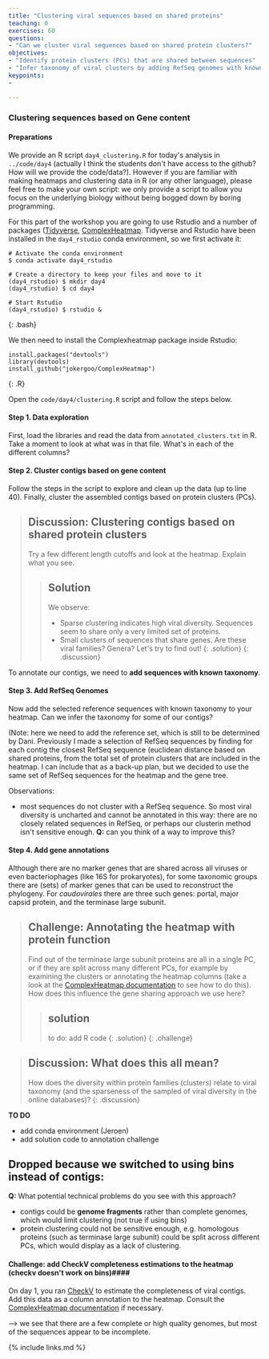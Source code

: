 ```yaml
---
title: "Clustering viral sequences based on shared proteins"
teaching: 0
exercises: 60
questions:
- "Can we cluster viral sequences based on shared protein clusters?"
objectives:
- "Identify protein clusters (PCs) that are shared between sequences"
- "Infer taxonomy of viral clusters by adding RefSeq genomes with known taxonomy"
keypoints:
-

---
```

### Clustering sequences based on Gene content

#### Preparations
We provide an R script `day4_clustering.R` for today's analysis in `../code/day4` (actually I think the students don't have access to the github? How will we provide the code/data?). However if you are familiar with making heatmaps and clustering data in R (or any other language), please feel free to make your own script: we only provide a script to allow you focus on the underlying biology without being bogged down by boring programming.

For this part of the workshop you are going to use Rstudio and a number of packages ([Tidyverse](https://www.tidyverse.org/), [ComplexHeatmap](https://jokergoo.github.io/ComplexHeatmap-reference/book/]). Tidyverse and Rstudio have been installed in the  `day4_rstudio` conda environment, so we first activate it:

~~~
# Activate the conda environment
$ conda activate day4_rstudio

# Create a directory to keep your files and move to it
(day4_rstudio) $ mkdir day4
(day4_rstudio) $ cd day4

# Start Rstudio
(day4_rstudio) $ rstudio &
~~~
{: .bash}

We then need to install the Complexheatmap package inside Rstudio:
~~~
install.packages("devtools")
library(devtools)
install_github("jokergoo/ComplexHeatmap")
~~~
{: .R}

Open the `code/day4/clustering.R` script and follow the steps below.

#### Step 1. Data exploration
First, load the libraries and read the data from `annotated_clusters.txt` in R. Take a moment to look at what was in that file. What's in each of the different columns?

#### Step 2. Cluster contigs based on gene content
Follow the steps in the script to explore and clean up the data (up to line 40). Finally, cluster the assembled contigs based on protein clusters (PCs).   

>## Discussion: Clustering contigs based on shared protein clusters
> Try a few different length cutoffs and look at the heatmap. Explain what you see.
> > ## Solution
> > We observe:
> > - Sparse clustering indicates high viral diversity. Sequences seem to share only a very limited set of proteins.
> > - Small clusters of sequences that share genes. Are these viral families? Genera? Let's try to find out!
> {: .solution}
{: .discussion}



To annotate our contigs, we need to **add sequences with known taxonomy**.

#### Step 3. Add RefSeq Genomes ####
Now add the selected reference sequences with known taxonomy to your heatmap. Can we infer the taxonomy for some of our contigs?

(Note: here we need to add the reference set, which is still to be determined by Dani.
Previously I made a selection of RefSeq sequences by finding for each contig the closest RefSeq sequence (euclidean distance based on shared proteins, from the total set of protein clusters that are included in the heatmap. I can include that as a back-up plan, but we decided to use the same set of RefSeq sequences for the heatmap and the gene tree.

Observations:
- most sequences do not cluster with a RefSeq sequence. So most viral diversity is uncharted and cannot be annotated in this way: there are no closely related sequences in RefSeq, or perhaps our clusterin method isn't sensitive enough.
**Q:** can you think of a way to improve this?  

#### Step 4. Add gene annotations ####
Although there are no marker genes that are shared across all viruses or even bacteriophages (like 16S for prokaryotes), for some taxonomic groups there are (sets) of marker genes that can be used to reconstruct the phylogeny. For *caudovirales* there are three such genes: portal, major capsid protein, and the terminase large subunit.

> ## Challenge: Annotating the heatmap with protein function
>Find out of the terminase large subunit proteins are all in a single PC, or if they are split across many different PCs, for example by examining the clusters or annotating the heatmap columns (take a look at the [ComplexHeatmap documentation](https://jokergoo.github.io/ComplexHeatmap-reference/book/) to see how to do this). How does this influence the gene sharing approach we use here?
> > ## solution
> > to do: add R code
> {: .solution}
{: .challenge}

>## Discussion: What does this all mean?
> How does the diversity within protein families (clusters) relate to viral taxonomy (and the sparseness of the sampled of viral diversity in the online databases)?
{: .discussion}

**TO DO**
- add conda environment (Jeroen)
- add solution code to annotation challenge


## Dropped because we switched to using bins instead of contigs:
**Q:** What potential technical problems do you see with this approach?
- contigs could be **genome fragments** rather than complete genomes, which would limit clustering (not true if using bins)  
- protein clustering could not be sensitive enough, e.g. homologous proteins (such as terminase large subunit) could be split across different PCs, which would display as a lack of clustering.


#### Challenge: add CheckV completeness estimations to the heatmap (checkv doesn't work on bins)####
On day 1, you ran [CheckV](https://www.nature.com/articles/s41587-020-00774-7) to estimate the completeness of viral contigs. Add this data as a column annotation to the heatmap. Consult the [ComplexHeatmap documentation](https://jokergoo.github.io/ComplexHeatmap-reference/book/) if necessary.

--> we see that there are a few complete or high quality genomes, but most of the sequences appear to be incomplete.




{% include links.md %}
